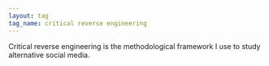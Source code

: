 ```yaml
---
layout: tag
tag_name: critical reverse engineering
---
```


Critical reverse engineering is the methodological framework I use to study alternative social media.

